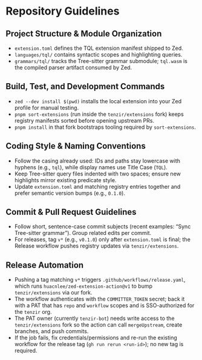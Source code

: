 # Repository Guidelines

## Project Structure & Module Organization

- `extension.toml` defines the TQL extension manifest shipped to Zed.
- `languages/tql/` contains syntactic scopes and highlighting queries.
- `grammars/tql/` tracks the Tree-sitter grammar submodule; `tql.wasm` is the compiled parser artifact consumed by Zed.

## Build, Test, and Development Commands

- `zed --dev install $(pwd)` installs the local extension into your Zed profile for manual testing.
- `pnpm sort-extensions` (run inside the `tenzir/extensions` fork) keeps registry manifests sorted before opening upstream PRs.
- `pnpm install` in that fork bootstraps tooling required by `sort-extensions`.

## Coding Style & Naming Conventions

- Follow the casing already used: IDs and paths stay lowercase with hyphens (e.g., `tql`), while display names use Title Case (`TQL`).
- Keep Tree-sitter query files indented with two spaces; ensure new highlights mirror existing predicate style.
- Update `extension.toml` and matching registry entries together and prefer semantic version bumps (e.g., `0.1.0`).

## Commit & Pull Request Guidelines

- Follow short, sentence-case commit subjects (recent examples: “Sync Tree-sitter grammar”). Group related edits per commit.
- For releases, tag `v*` (e.g., `v0.1.0`) only after `extension.toml` is final; the Release workflow pushes registry updates via `tenzir/extensions`.

## Release Automation

- Pushing a tag matching `v*` triggers `.github/workflows/release.yaml`, which runs `huacnlee/zed-extension-action@v1` to bump `tenzir/extensions` via our fork.
- The workflow authenticates with the `COMMITTER_TOKEN` secret; back it with a PAT that has `repo` and `workflow` scopes and is SSO-authorized for the `tenzir` org.
- The PAT owner (currently `tenzir-bot`) needs write access to the `tenzir/extensions` fork so the action can call `mergeUpstream`, create branches, and push commits.
- If the job fails, fix credentials/permissions and re-run the existing workflow for the release tag (`gh run rerun <run-id>`); no new tag is required.
